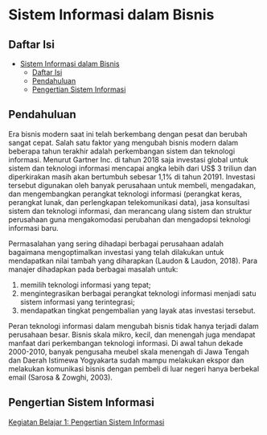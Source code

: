 # Sistem Informasi dalam Bisnis

## Daftar Isi

- [Sistem Informasi dalam Bisnis](#sistem-informasi-dalam-bisnis)
  - [Daftar Isi](#daftar-isi)
  - [Pendahuluan](#pendahuluan)
  - [Pengertian Sistem Informasi](#pengertian-sistem-informasi)

## Pendahuluan

Era bisnis modern saat ini telah berkembang dengan pesat dan berubah sangat cepat. Salah satu faktor yang mengubah bisnis modern dalam beberapa tahun terakhir adalah perkembangan sistem dan teknologi informasi. Menurut Gartner Inc. di tahun 2018 saja investasi global untuk sistem dan teknologi informasi mencapai angka lebih dari US$ 3 triliun dan diperkirakan masih akan bertumbuh sebesar 1,1% di tahun 20191. Investasi tersebut digunakan oleh banyak perusahaan untuk membeli, mengadakan, dan mengembangkan perangkat teknologi informasi (perangkat keras, perangkat lunak, dan perlengkapan telekomunikasi data), jasa konsultasi sistem dan teknologi informasi, dan merancang ulang sistem dan struktur perusahaan guna mengakomodasi perubahan dan mengadopsi teknologi informasi baru.

Permasalahan yang sering dihadapi berbagai perusahaan adalah bagaimana mengoptimalkan investasi yang telah dilakukan untuk mendapatkan nilai tambah yang diharapkan (Laudon & Laudon, 2018). Para manajer dihadapkan pada berbagai masalah untuk:

1. memilih teknologi informasi yang tepat;
2. mengintegrasikan berbagai perangkat teknologi informasi menjadi satu sistem informasi yang terintegrasi;
3. mendapatkan tingkat pengembalian yang layak atas investasi tersebut.

Peran teknologi informasi dalam mengubah bisnis tidak hanya terjadi dalam perusahaan besar. Bisnis skala mikro, kecil, dan menengah juga mendapat manfaat dari perkembangan teknologi informasi. Di awal tahun dekade 2000-2010, banyak pengusaha meubel skala menengah di Jawa Tengah dan Daerah Istimewa Yogyakarta sudah mampu melakukan ekspor dan melakukan komunikasi bisnis dengan pembeli di luar negeri hanya berbekal email (Sarosa & Zowghi, 2003).

## Pengertian Sistem Informasi

[Kegiatan Belajar 1: Pengertian Sistem Informasi](kb-01/README.md)
